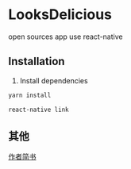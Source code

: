 # LooksDelicious
open sources app use react-native

## Installation

1.  Install dependencies

```bash
yarn install
```

```bash
react-native link
```

## 其他
[作者简书](https://www.jianshu.com/u/c0a74e6c84eb "超链接title")

